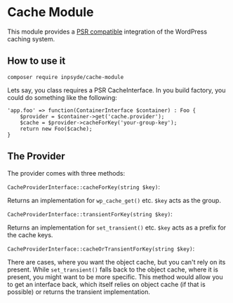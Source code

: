 # Cache Module

This module provides a [PSR compatible](https://github.com/php-fig/simple-cache) integration of the WordPress caching system.

## How to use it
`composer require inpsyde/cache-module`

Lets say, you class requires a PSR CacheInterface. In you build factory, you could do something like the following:

```
'app.foo' => function(ContainerInterface $container) : Foo {
    $provider = $container->get('cache.provider');
    $cache = $provider->cacheForKey('your-group-key');
    return new Foo($cache);
}
```

## The Provider

The provider comes with three methods:

`CacheProviderInterface::cacheForKey(string $key)`:

Returns an implementation for `wp_cache_get()` etc. `$key` acts
as the group.

`CacheProviderInterface::transientForKey(string $key)`:

Returns an implementation for `set_transient()` etc. `$key` acts
as a prefix for the cache keys.

`CacheProviderInterface::cacheOrTransientForKey(string $key)`:

There are cases, where you want the object cache, but you can't rely
on its present. While `set_transient()` falls back to the object cache,
where it is present, you might want to be more specific. This method
would allow you to get an interface back, which itself relies on
object cache (if that is possible) or returns the transient implementation.

